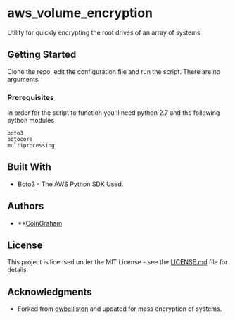 # aws_volume_encryption

Utility for quickly encrypting the root drives of an array of systems.  

## Getting Started

Clone the repo, edit the configuration file and run the script.  There are no arguments.

### Prerequisites

In order for the script to function you'll need python 2.7 and the following python modules

```
boto3
botocore
multiprocessing
```

## Built With

* [Boto3](http://boto3.readthedocs.io/en/latest/index.html) - The AWS Python SDK Used.

## Authors

* **[CoinGraham](https://github.com/CoinGraham)

## License

This project is licensed under the MIT License - see the [LICENSE.md](LICENSE.md) file for details

## Acknowledgments

* Forked from [dwbelliston](https://github.com/dwbelliston/aws_volume_encryption) and updated for mass encryption of systems.


